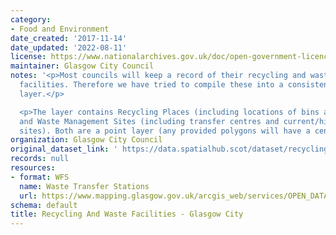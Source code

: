 ```yaml
---
category:
- Food and Environment
date_created: '2017-11-14'
date_updated: '2022-08-11'
license: https://www.nationalarchives.gov.uk/doc/open-government-licence/version/3/
maintainer: Glasgow City Council
notes: '<p>Most councils will keep a record of their recycling and waste management
  facilities. Therefore we have tried to compile these into a consistent national
  layer.</p>

  <p>The layer contains Recycling Places (including locations of bins and centres)
  and Waste Management Sites (including transfer centres and current/historic landfill
  sites). Both are a point layer (any provided polygons will have a centroid created).</p>'
organization: Glasgow City Council
original_dataset_link: ' https://data.spatialhub.scot/dataset/recycling_and_waste_facilities-gc'
records: null
resources:
- format: WFS
  name: Waste Transfer Stations
  url: https://www.mapping.glasgow.gov.uk/arcgis_web/services/OPEN_DATA/City_Development_Plan/MapServer/WFSServer?request=GetCapabilities&service=WFS
schema: default
title: Recycling And Waste Facilities - Glasgow City
---
```

